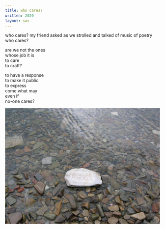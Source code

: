 ```yaml
---
title: who cares?
written: 2020
layout: sas 
---
```


<div class="poem">
who cares?  
my friend asked  
as we strolled  
and talked  
of music  
of poetry  
who cares?  


are we not the ones  
whose job it is  
to care  
to craft?  


to have a response  
to make it public  
to express  
come what may  
even if  
no-one cares?
</div>

!["mani stone - Holy Island"](/assets/images/faves/HolyIslandMani.jpg "mani stone - Holy Island")  
